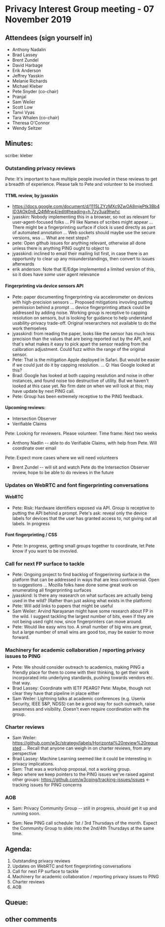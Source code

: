 ﻿# Privacy Interest Group meeting - 07 November 2019


## Attendees (sign yourself in)

* Anthony Nadalin
* Brad Lassey
* Brent Zundel
* David Harbage
* Erik Anderson
* Jeffrey Yasskin
* Melanie Richards
* Michael Kleber
* Pete Snyder (co-chair)
* Pranjal
* Sam Weiler
* Scott Low
* Tanvi Vyas
* Tara Whalen (co-chair)
* Theresa O'Connor
* Wendy Seltzer 

## Minutes:

scribe: kleber

### Outstanding privacy reviews

Pete: It's important to have multiple people invovled in these reviews to get a breadth of experience.  Please talk to Pete and volunteer to be involved.

#### TTML review, by jyasskin
* https://docs.google.com/document/d/1115LZYzMXc9ZwOA8mjePtk3Bb4ID3AOk0n8_Q4tMrw4/edit#heading=h.7zy3ua9hwhc
* jyasskin: Nobody implementing this in a browser, so not as relevant for user-agent-focused folks
... PII like Names of scribes might appear
... There might be a fingerprinting surface if clock is used directly as part of automated annotation
... Web sockets should maybe use the secure versions, wss
... What are next steps?
* pete: Open github issues for anything relevant, otherwise all done unless there is anything PING ought to object to
* jyasskind: inclined to email their mailing list first, in case there is an opportunity to clear up any misunderstandings, then convert to issues afterwards
* erik anderson: Note that IE/Edge implemented a limited version of this, so it does have _some_ user agent relevance

#### Fingerprinting via device sensors API
* Pete: paper documenting fingerprinting via accelerometer on devices with high-precision sensors
... Proposed mitigations invovling putting permission behind a prompt
... device fingerprinting attack could be addressed by adding noise.  Working group is receptive to capping resolution on sensors, but is looking for guidance to help understand usability-privacy trade-off.  Original reserarchers not available to do the work themselves
* jyasskind: from reading the paper, looks like the sensor has much less precision than the values that are being reported out by the API, and that's what makes it easy to pick apart the sensor reading from the calibration adjustment.  Could fuzz within the range of the original sensor.
* Pete: That is the mitigation Apple deployed in Safari.  But would be easier if we could just do it by capping resolution.
... Q: Has Google looked at this?
* Brad: Google has looked at both capping resolution and noise in other instances, and found noise too destructive of utility.  But we haven't looked at this case yet.  No firm date on when we will look at this; may have update by next PING call.
* Pete: Group has been extremely receptive to the PING feedback.

#### Upcoming reviews:
* Intersection Observer
* Verifiable Claims

Pete: Looking for reviewers.  Please volunteer.  Time frame: Next two weeks

* Anthony Nadlin -- able to do Verifiable Claims, with help from Pete.  Will coordinate over email

Pete: Expect more cases where we will need volunteers

* Brent Zundel -- will sit and watch Pete do the Intersection Observer review, hope to be able to do reviews in the future


### Updates on WebRTC and font fingerprinting conversations

#### WebRTC
* Pete: Risk: Hardware identifiers exposed via API.  Group is receptive to putting the API behind a prompt.  Pete's ask: reveal only the device labels for devices that the user has granted access to, not giving out all labels.  In progress

#### Font fingerprinting / CSS
* Pete: In progress, getting small groups together to coordinate, let Pete know if you want to be invovled.

### Call for next FP surface to tackle

* Pete: Ongoing project to find backlog of fingperinring surface in the platform that can be addressed in ways that are less controversial.  Open to suggestions
... Mozilla folks have done some great work on enumerating all fingerprinting surfaces
* jyasskind: Is there any reasearch on what surfaces are actually being used in the wild?  (Rather than just asking what exists in the platform)
* Pete: Will add links to papers that might be useful
* Sam Weiler: Arvind Narayanan might have some research about FP in the wild. I suggest tackling the largest number of bits, even if they are not being used right now, since fingerprinters can move around.
* Pete: Would like easy wins too.  A small number of big wins are great, but a large number of small wins are good too, may be easier to move forward.


### Machinery for academic collaboration / reporting privacy issues to PING

* Pete: We should consider outreach to academics, making PING a friendly place for them to come with their thinking, to get their work incorporated into underlying standards, pushing towards vendors etc. that way.
* Brad Lassey: Coordinate with IETF PEARG?  Pete: Maybe, though not clear they have that pipeline in place either
* Sam Weiler: Lightning talks at academic conferences (e.g. Usenix Security, IEEE S&P, NDSS) can be a good way for such outreach, raise awareness and visibility.  Doesn't even require coordination with the group.



### Charter reviews

* Sam Weiler:
https://github.com/w3c/strategy/labels/Horizontal%20review%20requested
... Recall that anyone can weigh in on charter reviews, from any perspective
* Brad Lassey: Machine Learning seemed like it could be interesting in privacy implications.
* Sam: That was a workshop proposal, not a working group.
* Repo where we keep pointers to the PING issues we've raised against other groups:
https://github.com/w3cping/tracking-issues/issues <- tracking issues for PING concerns


### AOB

* Sam: Privacy Community Group -- still in progress, should get it up and running soon.

* Sam: New PING call schedule: 1st / 3rd Thursdays of the month.  Expect the Community Group to slide into the 2nd/4th Thursdays at the same time.


## Agenda:

1. Outstanding privacy reviews
2. Updates on WebRTC and font fingerprinting conversations
3. Call for next FP surface to tackle
4. Machinery for academic collaboration / reporting privacy issues to PING
5. Charter reviews
6. AOB

## Queue:


## other comments

